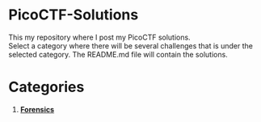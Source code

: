 # PicoCTF-Solutions

This my repository where I post my PicoCTF solutions. <br>
Select a category where there will be several challenges that is under the selected category. The README.md file will contain the solutions.

# Categories
1. **[Forensics](Forensics/)**
